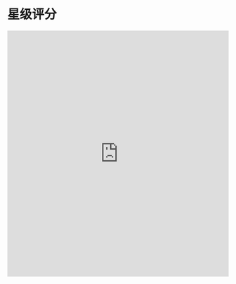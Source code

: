 # 星级评分

<iframe width="100%" height="560" src="http://www.easybui.com/demo/source.html?url=pages/ui_controls/bui.rating&code=html,js,result" allowfullscreen="allowfullscreen" frameborder="0"></iframe>